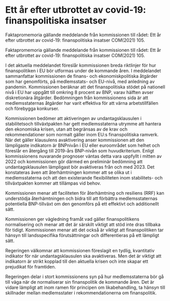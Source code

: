 # Ett år efter utbrottet av covid-19: finanspolitiska insatser

Faktapromemoria gällande meddelande från kommissionen till rådet: Ett år efter utbrottet av covid-19: finanspolitiska insatser COM(2021) 105.

Faktapromemoria gällande meddelande från kommissionen till rådet: Ett år efter utbrottet av covid-19: finanspolitiska insatser COM(2021) 105.

I det aktuella meddelandet föreslår kommissionen breda riktlinjer för hur finanspolitiken i EU bör utformas under de kommande åren.
I meddelandet sammanfattar kommissionen de finans- och ekonomiskpolitiska åtgärder som har genomförts, på medlemsstats- och EU-nivå, med anledning av pandemin. Kommissionen beräknar att det finanspolitiska stödet på nationell nivå i EU har uppgått till omkring 8 procent av BNP, varav hälften avser diskretionära åtgärder. Bedömningen från kommissionens sida är att medlemsstaternas åtgärder har varit effektiva för att värna arbetstillfällen och förebygga konkurser.

Kommissionen bedömer att aktiveringen av undantagsklausulen i stabilitetsoch tillväxtpakten har gett medlemsstaterna utrymme att hantera den ekonomiska krisen, utan att begränsas av de krav och rekommendationer som normalt gäller inom EU:s finanspolitiska ramverk. När det gäller klausulens avaktivering anser kommissionen att den lämpligaste indikatorn är BNPnivån i EU eller euroområdet som helhet och föreslår en återgång till 2019-års BNP-nivån som huvudkriterium. Enligt kommissionens nuvarande prognoser väntas detta vara uppfyllt i mitten av 2022 och kommissionen gör därmed en preliminär bedömning att undantagsklausulen lämpligast bör avaktiveras från och med 2023. Det konstateras även att återhämtningen kommer att se olika ut i medlemsstaterna och att den existerande flexibiliteten inom stabilitets- och tillväxtpakten kommer att tillämpas vid behov.

Kommissionen menar att faciliteten för återhämtning och resiliens (RRF) kan understödja återhämtningen och bidra till att förbättra medlemsstaternas potentiella BNP-tillväxt om den genomförs på ett effektivt och additionellt sätt.

Kommissionen ger vägledning framåt vad gäller finanspolitikens normalisering och menar att det är särskilt viktigt att stöd inte dras tillbaka för tidigt. Kommissionen menar att det också är viktigt att finanspolitiken tar hänsyn till landsspecifika förutsättningar och differentieras på ett lämpligt sätt.

Regeringen välkomnar att kommissionen föreslagit en tydlig, kvantitativ indikator för när undantagsklausulen ska avaktiveras. Men det är viktigt att indikatorn är strikt kopplad till den aktuella krisen och inte skapar ett prejudikat för framtiden.

Regeringen delar i stort kommissionens syn på hur medlemsstaterna bör gå till väga när de normaliserar sin finanspolitik de kommande åren. Det är vidare lämpligt att inom ramen för principen om likabehandling, ta hänsyn till skillnader mellan medlemsstater i rekommendationerna om finanspolitik.
